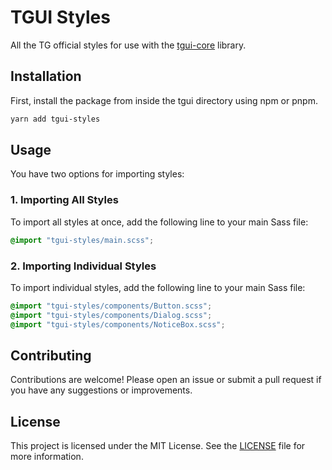 # TGUI Styles

All the TG official styles for use with the [tgui-core](https://github.com/tgstation/tgui-core) library.

## Installation

First, install the package from inside the tgui directory using npm or pnpm.

```bash
yarn add tgui-styles
```

## Usage

You have two options for importing styles:

### 1. Importing All Styles

To import all styles at once, add the following line to your main Sass file:

```scss
@import "tgui-styles/main.scss";
```

### 2. Importing Individual Styles

To import individual styles, add the following line to your main Sass file:

```scss
@import "tgui-styles/components/Button.scss";
@import "tgui-styles/components/Dialog.scss";
@import "tgui-styles/components/NoticeBox.scss";
```

## Contributing

Contributions are welcome! Please open an issue or submit a pull request if you have any suggestions or improvements.

## License

This project is licensed under the MIT License. See the [LICENSE](LICENSE) file for more information.
